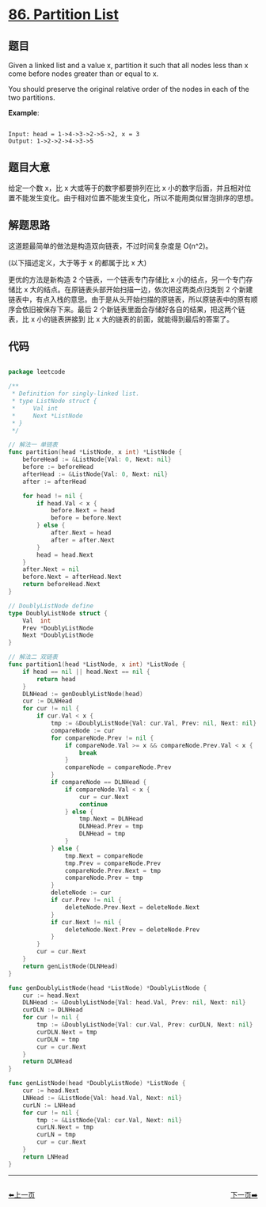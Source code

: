 # [86. Partition List](https://leetcode.com/problems/partition-list/)

## 题目

Given a linked list and a value x, partition it such that all nodes less than x come before nodes greater than or equal to x.

You should preserve the original relative order of the nodes in each of the two partitions.

**Example**:

```

Input: head = 1->4->3->2->5->2, x = 3
Output: 1->2->2->4->3->5

```


## 题目大意

给定一个数 x，比 x 大或等于的数字都要排列在比 x 小的数字后面，并且相对位置不能发生变化。由于相对位置不能发生变化，所以不能用类似冒泡排序的思想。

## 解题思路

这道题最简单的做法是构造双向链表，不过时间复杂度是 O(n^2)。

(以下描述定义，大于等于 x 的都属于比 x 大)

更优的方法是新构造 2 个链表，一个链表专门存储比 x 小的结点，另一个专门存储比 x 大的结点。在原链表头部开始扫描一边，依次把这两类点归类到 2 个新建链表中，有点入栈的意思。由于是从头开始扫描的原链表，所以原链表中的原有顺序会依旧被保存下来。最后 2 个新链表里面会存储好各自的结果，把这两个链表，比 x 小的链表拼接到 比 x 大的链表的前面，就能得到最后的答案了。




## 代码

```go

package leetcode

/**
 * Definition for singly-linked list.
 * type ListNode struct {
 *     Val int
 *     Next *ListNode
 * }
 */

// 解法一 单链表
func partition(head *ListNode, x int) *ListNode {
	beforeHead := &ListNode{Val: 0, Next: nil}
	before := beforeHead
	afterHead := &ListNode{Val: 0, Next: nil}
	after := afterHead

	for head != nil {
		if head.Val < x {
			before.Next = head
			before = before.Next
		} else {
			after.Next = head
			after = after.Next
		}
		head = head.Next
	}
	after.Next = nil
	before.Next = afterHead.Next
	return beforeHead.Next
}

// DoublyListNode define
type DoublyListNode struct {
	Val  int
	Prev *DoublyListNode
	Next *DoublyListNode
}

// 解法二 双链表
func partition1(head *ListNode, x int) *ListNode {
	if head == nil || head.Next == nil {
		return head
	}
	DLNHead := genDoublyListNode(head)
	cur := DLNHead
	for cur != nil {
		if cur.Val < x {
			tmp := &DoublyListNode{Val: cur.Val, Prev: nil, Next: nil}
			compareNode := cur
			for compareNode.Prev != nil {
				if compareNode.Val >= x && compareNode.Prev.Val < x {
					break
				}
				compareNode = compareNode.Prev
			}
			if compareNode == DLNHead {
				if compareNode.Val < x {
					cur = cur.Next
					continue
				} else {
					tmp.Next = DLNHead
					DLNHead.Prev = tmp
					DLNHead = tmp
				}
			} else {
				tmp.Next = compareNode
				tmp.Prev = compareNode.Prev
				compareNode.Prev.Next = tmp
				compareNode.Prev = tmp
			}
			deleteNode := cur
			if cur.Prev != nil {
				deleteNode.Prev.Next = deleteNode.Next
			}
			if cur.Next != nil {
				deleteNode.Next.Prev = deleteNode.Prev
			}
		}
		cur = cur.Next
	}
	return genListNode(DLNHead)
}

func genDoublyListNode(head *ListNode) *DoublyListNode {
	cur := head.Next
	DLNHead := &DoublyListNode{Val: head.Val, Prev: nil, Next: nil}
	curDLN := DLNHead
	for cur != nil {
		tmp := &DoublyListNode{Val: cur.Val, Prev: curDLN, Next: nil}
		curDLN.Next = tmp
		curDLN = tmp
		cur = cur.Next
	}
	return DLNHead
}

func genListNode(head *DoublyListNode) *ListNode {
	cur := head.Next
	LNHead := &ListNode{Val: head.Val, Next: nil}
	curLN := LNHead
	for cur != nil {
		tmp := &ListNode{Val: cur.Val, Next: nil}
		curLN.Next = tmp
		curLN = tmp
		cur = cur.Next
	}
	return LNHead
}

```
----------------------------------------------
<div style="display: flex;justify-content: space-between;align-items: center;">
<p><a href="https://books.halfrost.com/leetcode/ChapterFour/0084.Largest-Rectangle-in-Histogram/">⬅️上一页</a></p>
<p><a href="https://books.halfrost.com/leetcode/ChapterFour/0088.Merge-Sorted-Array/">下一页➡️</a></p>
</div>
